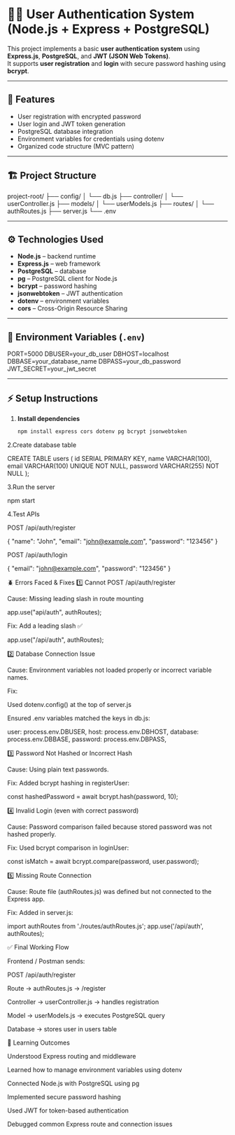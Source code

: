 # 🧑‍💻 User Authentication System (Node.js + Express + PostgreSQL)

This project implements a basic **user authentication system** using **Express.js**, **PostgreSQL**, and **JWT (JSON Web Tokens)**.  
It supports **user registration** and **login** with secure password hashing using **bcrypt**.

---

## 🚀 Features

- User registration with encrypted password
- User login and JWT token generation
- PostgreSQL database integration
- Environment variables for credentials using dotenv
- Organized code structure (MVC pattern)

---

## 🏗️ Project Structure

project-root/
├── config/
│ └── db.js
├── controller/
│ └── userController.js
├── models/
│ └── userModels.js
├── routes/
│ └── authRoutes.js
├── server.js
└── .env


---

## ⚙️ Technologies Used

- **Node.js** – backend runtime
- **Express.js** – web framework
- **PostgreSQL** – database
- **pg** – PostgreSQL client for Node.js
- **bcrypt** – password hashing
- **jsonwebtoken** – JWT authentication
- **dotenv** – environment variables
- **cors** – Cross-Origin Resource Sharing

---

## 🧩 Environment Variables (`.env`)

PORT=5000
DBUSER=your_db_user
DBHOST=localhost
DBBASE=your_database_name
DBPASS=your_db_password
JWT_SECRET=your_jwt_secret


---

## ⚡ Setup Instructions

1. **Install dependencies**
   ```bash
   npm install express cors dotenv pg bcrypt jsonwebtoken
2.Create database table

CREATE TABLE users (
  id SERIAL PRIMARY KEY,
  name VARCHAR(100),
  email VARCHAR(100) UNIQUE NOT NULL,
  password VARCHAR(255) NOT NULL
);


3.Run the server

npm start


4.Test APIs

POST /api/auth/register

{
  "name": "John",
  "email": "john@example.com",
  "password": "123456"
}


POST /api/auth/login

{
  "email": "john@example.com",
  "password": "123456"
}

🪲 Errors Faced & Fixes
1️⃣ Cannot POST /api/auth/register

Cause:
Missing leading slash in route mounting

app.use("api/auth", authRoutes);


Fix:
Add a leading slash ✅

app.use("/api/auth", authRoutes);

2️⃣ Database Connection Issue

Cause:
Environment variables not loaded properly or incorrect variable names.

Fix:

Used dotenv.config() at the top of server.js

Ensured .env variables matched the keys in db.js:

user: process.env.DBUSER,
host: process.env.DBHOST,
database: process.env.DBBASE,
password: process.env.DBPASS,

3️⃣ Password Not Hashed or Incorrect Hash

Cause:
Using plain text passwords.

Fix:
Added bcrypt hashing in registerUser:

const hashedPassword = await bcrypt.hash(password, 10);

4️⃣ Invalid Login (even with correct password)

Cause:
Password comparison failed because stored password was not hashed properly.

Fix:
Used bcrypt comparison in loginUser:

const isMatch = await bcrypt.compare(password, user.password);

5️⃣ Missing Route Connection

Cause:
Route file (authRoutes.js) was defined but not connected to the Express app.

Fix:
Added in server.js:

import authRoutes from './routes/authRoutes.js';
app.use('/api/auth', authRoutes);

✅ Final Working Flow

Frontend / Postman sends:

POST /api/auth/register


Route → authRoutes.js → /register

Controller → userController.js → handles registration

Model → userModels.js → executes PostgreSQL query

Database → stores user in users table

🧠 Learning Outcomes

Understood Express routing and middleware

Learned how to manage environment variables using dotenv

Connected Node.js with PostgreSQL using pg

Implemented secure password hashing

Used JWT for token-based authentication

Debugged common Express route and connection issues
